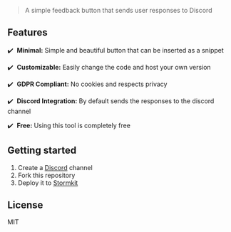 > A simple feedback button that sends user responses to Discord

## Features

✔️ &nbsp;**Minimal:** Simple and beautiful button that can be inserted as a snippet

✔️ &nbsp;**Customizable:** Easily change the code and host your own version

✔️ &nbsp;**GDPR Compliant:** No cookies and respects privacy

✔️ &nbsp;**Discord Integration:** By default sends the responses to the discord channel

✔️ &nbsp;**Free:** Using this tool is completely free

## Getting started

1. Create a [Discord](https://discord.com/) channel 
2. Fork this repository
3. Deploy it to [Stormkit](https://www.stormkit.io)

## License

MIT
